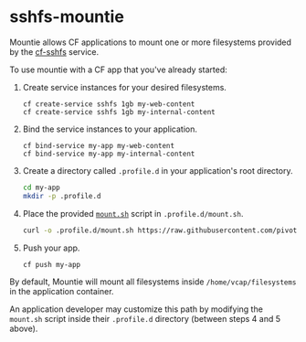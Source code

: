 # sshfs-mountie

Mountie allows CF applications to mount one or more filesystems provided by the [cf-sshfs](https://github.com/pivotal-cf/cf-sshfs) service.


To use mountie with a CF app that you've already started:

1. Create service instances for your desired filesystems.

   ```
   cf create-service sshfs 1gb my-web-content
   cf create-service sshfs 1gb my-internal-content 
   ```
2. Bind the service instances to your application.
   
   ```
   cf bind-service my-app my-web-content
   cf bind-service my-app my-internal-content 
   ```
3. Create a directory called `.profile.d` in your application's root directory.
 
   ```bash
   cd my-app
   mkdir -p .profile.d
   ```
4. Place the provided [`mount.sh`](mount.sh) script in `.profile.d/mount.sh`.
   
   ```bash
   curl -o .profile.d/mount.sh https://raw.githubusercontent.com/pivotal-cf/sshfs-mountie/master/mount.sh
   ```
5. Push your app.
   
   ```bash
   cf push my-app
   ```

By default, Mountie will mount all filesystems inside `/home/vcap/filesystems` in the application container.

An application developer may customize this path by modifying the `mount.sh` script inside their `.profile.d` directory (between steps 4 and 5 above).

